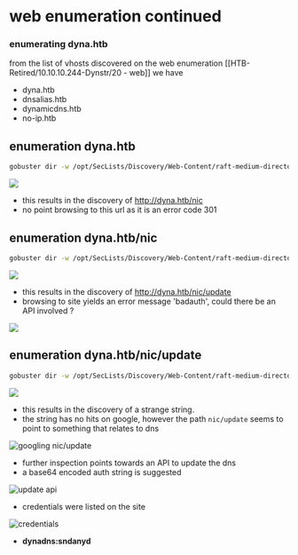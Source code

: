 # web enumeration continued
### enumerating dyna.htb

from the list of vhosts discovered on the web enumeration  [[HTB-Retired/10.10.10.244-Dynstr/20 - web]] we have 
- dyna.htb
- dnsalias.htb
- dynamicdns.htb
- no-ip.htb

## enumeration dyna.htb

````bash
gobuster dir -w /opt/SecLists/Discovery/Web-Content/raft-medium-directories.txt -u http://dyna.htb
````

![](DYNSTR.HTB-12.png)

- this results in the discovery of http://dyna.htb/nic
- no point browsing to this url as it is an error code 301

## enumeration dyna.htb/nic

````bash
gobuster dir -w /opt/SecLists/Discovery/Web-Content/raft-medium-directories.txt -u http://dyna.htb/nic
````

![](DYNSTR.HTB-13.png)

- this results in the discovery of http://dyna.htb/nic/update
- browsing to site yields an error message 'badauth', could there be an API involved ?

![](DYNSTR.HTB-14.png)


## enumeration dyna.htb/nic/update

````bash
gobuster dir -w /opt/SecLists/Discovery/Web-Content/raft-medium-directories.txt -u http://dyna.htb/nic
````

![](DYNSTR.HTB-15.png)

- this results in the discovery of a strange string.
- the string has no hits on google, however the path ```nic/update``` seems to point to something that relates to dns

![googling nic/update](DYNSTR.HTB-16.png#center)

- further inspection points towards an API to update the dns
- a base64 encoded auth string is suggested

![update api](DYNSTR.HTB-17.png#center)

- credentials were listed on the site 

![credentials](DYNSTR.HTB-18.png#center)

- <span class="myYellow" style="font-weight:bold">dynadns:sndanyd</span>
